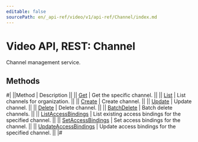 ```yaml
---
editable: false
sourcePath: en/_api-ref/video/v1/api-ref/Channel/index.md
---
```


# Video API, REST: Channel

Channel management service.

## Methods

#|
||Method | Description ||
|| [Get](get.md) | Get the specific channel. ||
|| [List](list.md) | List channels for organization. ||
|| [Create](create.md) | Create channel. ||
|| [Update](update.md) | Update channel. ||
|| [Delete](delete.md) | Delete channel. ||
|| [BatchDelete](batchDelete.md) | Batch delete channels. ||
|| [ListAccessBindings](listAccessBindings.md) | List existing access bindings for the specified channel. ||
|| [SetAccessBindings](setAccessBindings.md) | Set access bindings for the channel. ||
|| [UpdateAccessBindings](updateAccessBindings.md) | Update access bindings for the specified channel. ||
|#